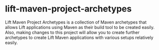 # lift-maven-project-archetypes
Lift Maven Project Archetypes is a collection of Maven archetypes that allows Lift applications using Maven as their build tool to be created easily. Also, making changes to this project will allow you to create further archetypes to create Lift Maven applications with various setups relatively easily.
